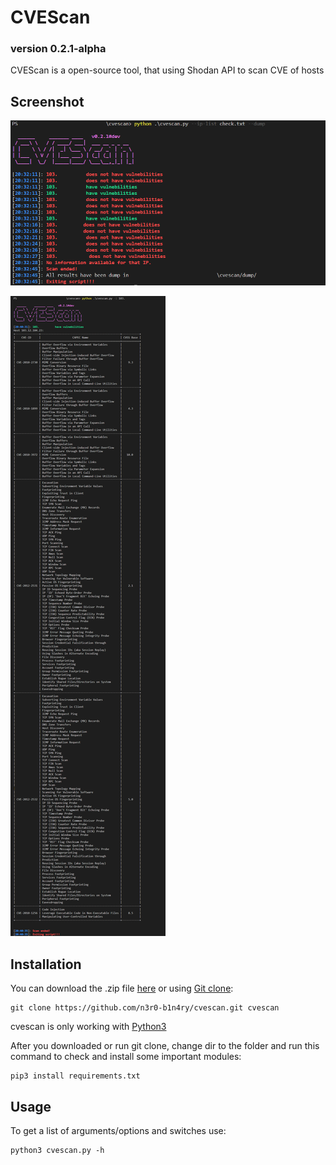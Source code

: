 # CVEScan
<h3>version 0.2.1-alpha</h3>

CVEScan is a open-source tool, that using Shodan API to scan CVE of hosts

Screenshot
---

![screenshot0](https://github.com/n3r0-b1n4ry/cvescan/blob/master/img/img1.PNG)

![screenshot0](https://github.com/n3r0-b1n4ry/cvescan/blob/master/img/img2.PNG)

Installation
---

You can download the .zip file [here](https://github.com/n3r0-b1n4ry/cvescan/archive/master.zip) or using [Git clone](https://github.com/n3r0-b1n4ry/cvescan.git):

	git clone https://github.com/n3r0-b1n4ry/cvescan.git cvescan

cvescan is only working with [Python3](https://www.python.org/downloads/)

After you downloaded or run git clone, change dir to the folder and run this command to check and install some important modules:

	pip3 install requirements.txt

Usage
---

To get a list of arguments/options and switches use:

	python3 cvescan.py -h